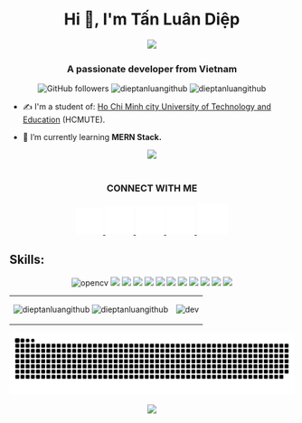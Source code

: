 <h1 align="center">Hi 👋, I'm Tấn Luân Diệp</h1>
<p align="center"><img src="https://img.icons8.com/color/48/000000/vietnam-circular.png"/></p>
<h3 align="center">A passionate developer from Vietnam </h3>
<p align="center"> <img alt="GitHub followers" src="https://img.shields.io/github/followers/dieptanluangithub"> <img src="https://komarev.com/ghpvc/?username=dieptanluangithub" alt="dieptanluangithub" /> <img src="https://badges.pufler.dev/repos/dieptanluangithub" alt="dieptanluangithub" /> </p>

- ✍ I'm a student of: [Ho Chi Minh city University of Technology and Education](https://hcmute.edu.vn) (HCMUTE).

- 🌱 I’m currently learning **MERN Stack.**

<p  align="center">
<img src="https://user-images.githubusercontent.com/73097560/115834477-dbab4500-a447-11eb-908a-139a6edaec5c.gif">

<!-- CONNECTION -->   
# <h3 align="center">CONNECT WITH ME</h3>
<p align="center">
  
  <a href="https://www.facebook.com/luan.diep.92" alt="Facebook">
    <img src="1.png" width="48" height="48"/>
  </a> 
  <a href="https://github.com/dieptanluangithub" alt="Github">
    <img src="4.png" width="50" height="50"/>
  </a> 
  <a href="https://www.youtube.com/channel/UCOF0Yp4KmuiPGK_KjmJVogQ" alt="Youtube channel">
    <img src="3.png" width="50" height="50"/>
  </a>
  <a href="mailto:tiennhm.it@gmail.com" alt="Email">
    <img src="5.png" width="50" height="50"/>
  </a>
  <a href="mailto:tiennhm.it@gmail.com" alt="Email">
    <img src="2.png" width="55" height="55"/>
  </a>
</p>

## Skills:
<p align="center">
  <img src="https://www.vectorlogo.zone/logos/opencv/opencv-icon.svg" alt="opencv" width="48" height="48"/> 
  <img src="https://img.icons8.com/color/48/000000/microsoft-sql-server.png"/>
  <img src="https://img.icons8.com/color/48/000000/mysql-logo.png"/>
  <img src="https://img.icons8.com/color/48/000000/mongodb.png"/>
  <img src="https://img.icons8.com/fluent/48/000000/matlab.png"/>
  <img src="https://img.icons8.com/color/48/000000/git.png"/>
  <img src="https://img.icons8.com/color/48/000000/github-2.png"/>
  <img src="https://img.icons8.com/color/48/000000/visual-studio-code-2019.png"/>
  <img src="https://img.icons8.com/color/48/000000/visual-studio-2019.png"/>
  <img src="https://img.icons8.com/dusk/48/000000/anaconda.png"/>
  <img src="https://img.icons8.com/fluent/48/000000/spyder-ide.png"/>
  <img src="https://img.icons8.com/color/48/000000/trello.png"/>
</p>

<table style="width:100%;">
  <tr>
    <td>
      <img src="https://github-readme-stats.vercel.app/api/top-langs/?username=dieptanluangithub&bg_color=FFFFFF00&text_color=179fa3&layout=compact&hide=CSS&langs_count=10&custom_title=TOP%20NGÔN%20NGỮ%20THƯỜNG%20DÙNG" alt="dieptanluangithub" width="100%"/>
      <img src="https://github-readme-stats.vercel.app/api?username=dieptanluangithub&bg_color=FFFFFF00&text_color=179fa3&show_icons=true&count_private=true&include_all_commits=true&custom_title=HOẠT%20ĐỘNG%20TRÊN%20GITHUB" alt="dieptanluangithub" width="100%"/>
    </td>
    <td>
      <p align="center"> 
        <img src="https://cdn.dribbble.com/users/1059583/screenshots/4171367/coding-freak.gif" alt="dev" width="100%"/>
      </p>
    </td>
  </tr>
</table>
<p align="center">
  <img src="https://github.com/DHANOLA/DHANOLA/raw/output/github-contribution-grid-snake.svg" alt="snake"></center>
</p>
<p align="center"><img src="https://phunugioi.com/wp-content/uploads/2020/12/anh-dong-powerpoint-tam-biet-thank-for-watching.gif"/></p>
